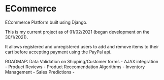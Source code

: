 # ECommerce
ECommerce Platform built using Django.

This is my current project as of 01/02/2021 (began development on the 30/1/2021).

It allows registered and unregistered users to add and remove items to their cart before accepting payment using the PayPal api.

ROADMAP:
Data Validation on Shipping/Customer forms -
AJAX integration -
Product Reviews -
Product Reccomendation Algorithms -
Inventory Management -
Sales Predictions -

